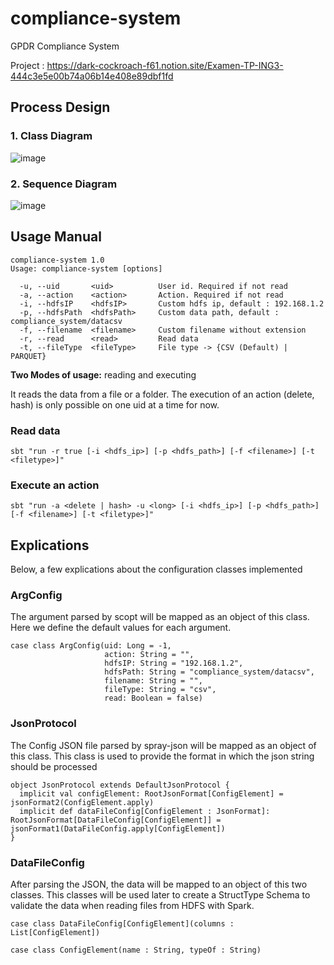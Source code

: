 # compliance-system
GPDR Compliance System

Project : https://dark-cockroach-f61.notion.site/Examen-TP-ING3-444c3e5e00b74a06b14e408e89dbf1fd

## Process Design

### 1. Class Diagram

![image](https://user-images.githubusercontent.com/114408910/205469717-3765ee35-4bfd-40c6-a652-bbf98cbecd3e.png)

### 2. Sequence Diagram

![image](https://user-images.githubusercontent.com/114408910/205469734-5c35393b-c7dd-4e1e-9c01-bb764aeb134b.png)

## Usage Manual
```
compliance-system 1.0
Usage: compliance-system [options]

  -u, --uid       <uid>          User id. Required if not read
  -a, --action    <action>       Action. Required if not read
  -i, --hdfsIP    <hdfsIP>       Custom hdfs ip, default : 192.168.1.2
  -p, --hdfsPath  <hdfsPath>     Custom data path, default : compliance_system/datacsv
  -f, --filename  <filename>     Custom filename without extension
  -r, --read      <read>         Read data
  -t, --fileType  <fileType>     File type -> {CSV (Default) | PARQUET}
```


**Two Modes of usage:** reading and executing

It reads the data from a file or a folder. The execution of an action (delete, hash) is only possible on one uid at a time for now.

### Read data

``` sbt "run -r true [-i <hdfs_ip>] [-p <hdfs_path>] [-f <filename>] [-t <filetype>]" ```

### Execute an action

``` sbt "run -a <delete | hash> -u <long> [-i <hdfs_ip>] [-p <hdfs_path>] [-f <filename>] [-t <filetype>]" ```
  
## Explications

Below, a few explications about the configuration classes implemented

### ArgConfig

The argument parsed by scopt will be mapped as an object of this class. Here we define the default values for each argument.
``` 
case class ArgConfig(uid: Long = -1,
                     action: String = "",
                     hdfsIP: String = "192.168.1.2",
                     hdfsPath: String = "compliance_system/datacsv",
                     filename: String = "",
                     fileType: String = "csv",
                     read: Boolean = false)
```
### JsonProtocol

The Config JSON file parsed by spray-json will be mapped as an object of this class. This class is used to provide the format in which the json string should be processed
  
``` 
object JsonProtocol extends DefaultJsonProtocol {
  implicit val configElement: RootJsonFormat[ConfigElement] = jsonFormat2(ConfigElement.apply)
  implicit def dataFileConfig[ConfigElement : JsonFormat]: RootJsonFormat[DataFileConfig[ConfigElement]] = jsonFormat1(DataFileConfig.apply[ConfigElement])
}
```
### DataFileConfig
  
After parsing the JSON, the data will be mapped to an object of this two classes. This classes will be used later to create a StructType Schema to validate the data when reading files from HDFS with Spark.
  
``` 
case class DataFileConfig[ConfigElement](columns : List[ConfigElement])

case class ConfigElement(name : String, typeOf : String)
```
